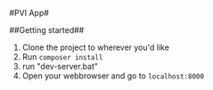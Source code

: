 #PVI App#

##Getting started##
1. Clone the project to wherever you'd like
2. Run `composer install`
3. run "dev-server.bat"
4. Open your webbrowser and go to `localhost:8000`

